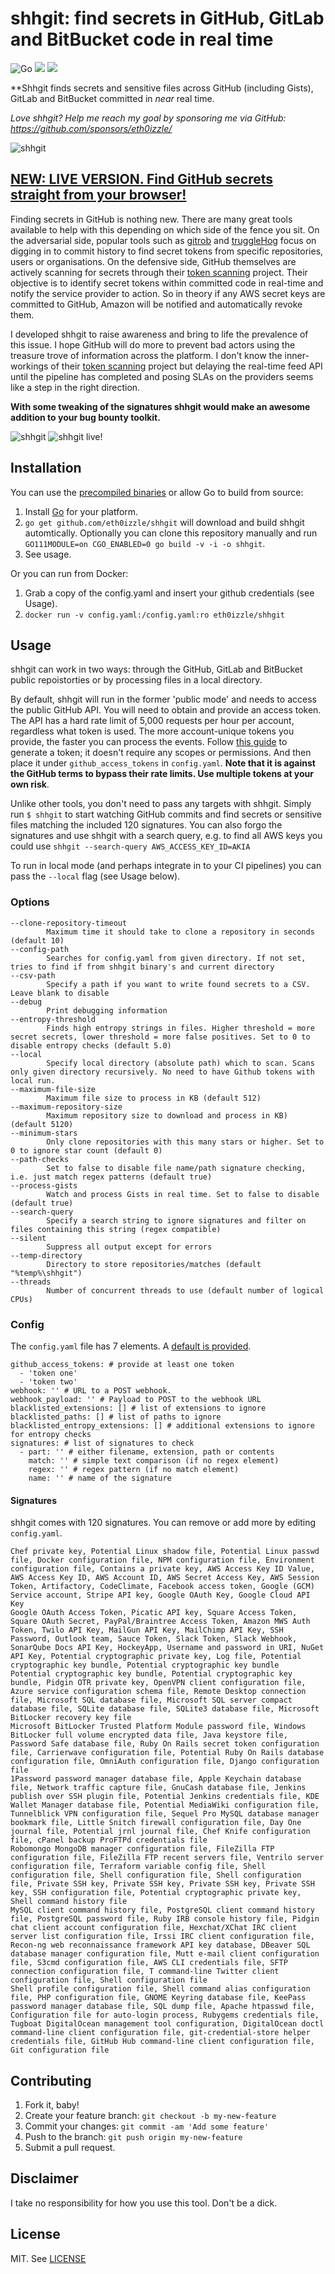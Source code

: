 # **shhgit**: find secrets in GitHub, GitLab and BitBucket code in real time

![Go](https://github.com/eth0izzle/shhgit/workflows/Go/badge.svg) ![](https://img.shields.io/docker/cloud/build/eth0izzle/shhgit.svg) ![](https://img.shields.io/docker/pulls/eth0izzle/shhgit.svg)

**Shhgit finds secrets and sensitive files across GitHub (including Gists), GitLab and BitBucket committed in *near* real time.

_Love shhgit? Help me reach my goal by sponsoring me via GitHub: https://github.com/sponsors/eth0izzle/_

![shhgit](images/shhgit.png)
## **[NEW: LIVE VERSION. Find GitHub secrets straight from your browser!](https://shhgit.darkport.co.uk)**

Finding secrets in GitHub is nothing new. There are many great tools available to help with this depending on which side of the fence you sit. On the adversarial side, popular tools such as <a href="https://github.com/michenriksen/gitrob">gitrob</a> and <a href="https://github.com/dxa4481/truffleHog">truggleHog</a> focus on digging in to commit history to find secret tokens from specific repositories, users or organisations. On the defensive side, GitHub themselves are actively scanning for secrets through their [token scanning](https://help.github.com/en/articles/about-token-scanning) project. Their objective is to identify secret tokens within committed code in real-time and notify the service provider to action. So in theory if any AWS secret keys are committed to GitHub, Amazon will be notified and automatically revoke them.

I developed shhgit to raise awareness and bring to life the prevalence of this issue. I hope GitHub will do more to prevent bad actors using the treasure trove of information across the platform. I don't know the inner-workings of their [token scanning](https://help.github.com/en/articles/about-token-scanning) project but delaying the real-time feed API until the pipeline has completed and posing SLAs on the providers seems like a step in the right direction.

**With some tweaking of the signatures shhgit would make an awesome addition to your bug bounty toolkit.**

![shhgit](images/shhgit-example.png)
![shhgit live!](images/shhgit-live-example.png)

## Installation

You can use the [precompiled binaries](https://www.github.com/eth0izzle/shhgit/releases) or allow Go to build from source:

1. Install [Go](https://golang.org/doc/install) for your platform.
2. `go get github.com/eth0izzle/shhgit` will download and build shhgit automtically. Optionally you can clone this repository manually and run `GO111MODULE=on CGO_ENABLED=0 go build -v -i -o shhgit`.
3. See usage.

Or you can run from Docker:

1. Grab a copy of the config.yaml and insert your github credentials (see Usage).
2. `docker run -v config.yaml:/config.yaml:ro eth0izzle/shhgit`

## Usage

shhgit can work in two ways: through the GitHub, GitLab and BitBucket public repoistorties or by processing files in a local directory.

By default, shhgit will run in the former 'public mode' and needs to access the public GitHub API. You will need to obtain and provide an access token. The API has a hard rate limit of 5,000 requests per hour per account, regardless what token is used. The more account-unique tokens you provide, the faster you can process the events. Follow [this guide](https://help.github.com/en/github/authenticating-to-github/creating-a-personal-access-token-for-the-command-line) to generate a token; it doesn't require any scopes or permissions. And then place it under `github_access_tokens` in `config.yaml`. **Note that it is against the GitHub terms to bypass their rate limits. Use multiple tokens at your own risk**.

Unlike other tools, you don't need to pass any targets with shhgit. Simply run `$ shhgit` to start watching GitHub commits and find secrets or sensitive files matching the included 120 signatures. You can also forgo the signatures and use shhgit with a search query, e.g. to find all AWS keys you could use `shhgit --search-query AWS_ACCESS_KEY_ID=AKIA`

To run in local mode (and perhaps integrate in to your CI pipelines) you can pass the `--local` flag (see Usage below).

### Options

```
--clone-repository-timeout
        Maximum time it should take to clone a repository in seconds (default 10)
--config-path
        Searches for config.yaml from given directory. If not set, tries to find if from shhgit binary's and current directory
--csv-path
        Specify a path if you want to write found secrets to a CSV. Leave blank to disable
--debug
        Print debugging information
--entropy-threshold
        Finds high entropy strings in files. Higher threshold = more secret secrets, lower threshold = more false positives. Set to 0 to disable entropy checks (default 5.0)
--local
        Specify local directory (absolute path) which to scan. Scans only given directory recursively. No need to have Github tokens with local run.
--maximum-file-size
        Maximum file size to process in KB (default 512)
--maximum-repository-size
        Maximum repository size to download and process in KB) (default 5120)
--minimum-stars
        Only clone repositories with this many stars or higher. Set to 0 to ignore star count (default 0)
--path-checks
        Set to false to disable file name/path signature checking, i.e. just match regex patterns (default true)
--process-gists
        Watch and process Gists in real time. Set to false to disable (default true)
--search-query
        Specify a search string to ignore signatures and filter on files containing this string (regex compatible)
--silent
        Suppress all output except for errors
--temp-directory
        Directory to store repositories/matches (default "%temp%\shhgit")
--threads
        Number of concurrent threads to use (default number of logical CPUs)
```

### Config

The `config.yaml` file has 7 elements. A [default is provided](https://github.com/eth0izzle/shhgit/blob/master/config.yaml).

```
github_access_tokens: # provide at least one token
  - 'token one'
  - 'token two'
webhook: '' # URL to a POST webhook.
webhook_payload: '' # Payload to POST to the webhook URL
blacklisted_extensions: [] # list of extensions to ignore
blacklisted_paths: [] # list of paths to ignore
blacklisted_entropy_extensions: [] # additional extensions to ignore for entropy checks
signatures: # list of signatures to check
  - part: '' # either filename, extension, path or contents
    match: '' # simple text comparison (if no regex element)
    regex: '' # regex pattern (if no match element)
    name: '' # name of the signature
```

#### Signatures

shhgit comes with 120 signatures. You can remove or add more by editing `config.yaml`.

```
Chef private key, Potential Linux shadow file, Potential Linux passwd file, Docker configuration file, NPM configuration file, Environment configuration file, Contains a private key, AWS Access Key ID Value, AWS Access Key ID, AWS Account ID, AWS Secret Access Key, AWS Session Token, Artifactory, CodeClimate, Facebook access token, Google (GCM) Service account, Stripe API key, Google OAuth Key, Google Cloud API Key
Google OAuth Access Token, Picatic API key, Square Access Token, Square OAuth Secret, PayPal/Braintree Access Token, Amazon MWS Auth Token, Twilo API Key, MailGun API Key, MailChimp API Key, SSH Password, Outlook team, Sauce Token, Slack Token, Slack Webhook, SonarQube Docs API Key, HockeyApp, Username and password in URI, NuGet API Key, Potential cryptographic private key, Log file, Potential cryptographic key bundle, Potential cryptographic key bundle
Potential cryptographic key bundle, Potential cryptographic key bundle, Pidgin OTR private key, OpenVPN client configuration file, Azure service configuration schema file, Remote Desktop connection file, Microsoft SQL database file, Microsoft SQL server compact database file, SQLite database file, SQLite3 database file, Microsoft BitLocker recovery key file
Microsoft BitLocker Trusted Platform Module password file, Windows BitLocker full volume encrypted data file, Java keystore file, Password Safe database file, Ruby On Rails secret token configuration file, Carrierwave configuration file, Potential Ruby On Rails database configuration file, OmniAuth configuration file, Django configuration file
1Password password manager database file, Apple Keychain database file, Network traffic capture file, GnuCash database file, Jenkins publish over SSH plugin file, Potential Jenkins credentials file, KDE Wallet Manager database file, Potential MediaWiki configuration file, Tunnelblick VPN configuration file, Sequel Pro MySQL database manager bookmark file, Little Snitch firewall configuration file, Day One journal file, Potential jrnl journal file, Chef Knife configuration file, cPanel backup ProFTPd credentials file
Robomongo MongoDB manager configuration file, FileZilla FTP configuration file, FileZilla FTP recent servers file, Ventrilo server configuration file, Terraform variable config file, Shell configuration file, Shell configuration file, Shell configuration file, Private SSH key, Private SSH key, Private SSH key, Private SSH key, SSH configuration file, Potential cryptographic private key, Shell command history file
MySQL client command history file, PostgreSQL client command history file, PostgreSQL password file, Ruby IRB console history file, Pidgin chat client account configuration file, Hexchat/XChat IRC client server list configuration file, Irssi IRC client configuration file, Recon-ng web reconnaissance framework API key database, DBeaver SQL database manager configuration file, Mutt e-mail client configuration file, S3cmd configuration file, AWS CLI credentials file, SFTP connection configuration file, T command-line Twitter client configuration file, Shell configuration file
Shell profile configuration file, Shell command alias configuration file, PHP configuration file, GNOME Keyring database file, KeePass password manager database file, SQL dump file, Apache htpasswd file, Configuration file for auto-login process, Rubygems credentials file, Tugboat DigitalOcean management tool configuration, DigitalOcean doctl command-line client configuration file, git-credential-store helper credentials file, GitHub Hub command-line client configuration file, Git configuration file
```

## Contributing

1. Fork it, baby!
2. Create your feature branch: `git checkout -b my-new-feature`
3. Commit your changes: `git commit -am 'Add some feature'`
4. Push to the branch: `git push origin my-new-feature`
5. Submit a pull request.

## Disclaimer

I take no responsibility for how you use this tool. Don't be a dick.

## License

MIT. See [LICENSE](https://github.com/eth0izzle/shhgit/blob/master/LICENSE)
